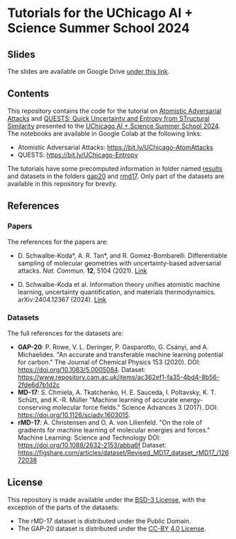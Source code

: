 # Tutorials for the UChicago AI + Science Summer School 2024

## Slides

The slides are available on Google Drive [under this link](https://drive.google.com/file/d/1lEiy7yJmaxS9plI6CBsaGFudR9KyJyKb).

## Contents

This repository contains the code for the tutorial on [Atomistic Adversarial Attacks](https://github.com/dskoda/Atomistic-Adversarial-Attacks) and [QUESTS: Quick Uncertainty and Entropy from STructural Similarity](https://github.com/dskoda/quests) presented to the [UChicago AI + Science Summer School 2024](https://datascience.uchicago.edu/events/ai-science-summer-school-2024/).
The notebooks are available in Google Colab at the following links:

- Atomistic Adversarial Attacks: <https://bit.ly/UChicago-AtomAttacks>
- QUESTS: <https://bit.ly/UChicago-Entropy>

The tutorials have some precomputed information in folder named [results](results) and datasets in the folders [gap20](gap20) and [rmd17](rmd17).
Only part of the datasets are available in this repository for brevity.

## References

### Papers

The references for the papers are:

- D. Schwalbe-Koda*, A. R. Tan*, and R. Gomez-Bombarelli.
Differentiable sampling of molecular geometries with uncertainty-based adversarial attacks.
*Nat. Commun.* **12**, 5104 (2021).
[Link](https://www.nature.com/articles/s41467-021-25342-8)

- D. Schwalbe-Koda et al.
Information theory unifies atomistic machine learning, uncertainty quantification, and materials thermodynamics.
arXiv:2404.12367 (2024).
[Link](https://doi.org/10.48550/arXiv.2404.12367)

### Datasets

The full references for the datasets are:

- **GAP-20**: P. Rowe, V. L. Deringer, P. Gasparotto, G. Csányi, and A. Michaelides.
"An accurate and transferable machine learning potential for carbon."
The Journal of Chemical Physics 153 (2020).
DOI: <https://doi.org/10.1063/5.0005084>.
Dataset: <https://www.repository.cam.ac.uk/items/ac362ef1-fa35-4bd4-8b56-2fde6d7b1d2c>
- **MD-17**: S. Chmiela, A. Tkatchenko, H. E. Sauceda, I. Poltavsky, K. T. Schütt, and K.-R. Müller
"Machine learning of accurate energy-conserving molecular force fields."
Science Advances 3 (2017).
DOI: <https://doi.org/10.1126/sciadv.1603015>.
- **rMD-17**: A. Christensen and O. A. von Lilienfeld.
"On the role of gradients for machine learning of molecular energies and forces."
Machine Learning: Science and Technology
DOI: <https://doi.org/10.1088/2632-2153/abba6f>
Dataset: <https://figshare.com/articles/dataset/Revised_MD17_dataset_rMD17_/12672038>


## License

This repository is made available under the [BSD-3 License](LICENSE), with the exception of the parts of the datasets:

- The rMD-17 dataset is distributed under the Public Domain.
- The GAP-20 dataset is distributed under the [CC-BY 4.0 License](https://creativecommons.org/licenses/by/4.0/).
